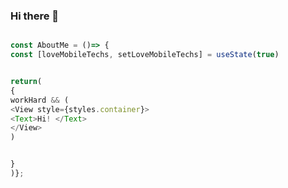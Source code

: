 ### Hi there 👋

<!--
**iviveros-code/iviveros-code** is a ✨ _special_ ✨ repository because its `README.md` (this file) appears on your GitHub profile.

Here are some ideas to get you started:

- 🔭 I’m currently working on ...
- 🌱 I’m currently learning ...
- 👯 I’m looking to collaborate on ...
- 🤔 I’m looking for help with ...
- 💬 Ask me about ...
- 📫 How to reach me: ...
- 😄 Pronouns: ...
- ⚡ Fun fact: ...
-->

```javascript

const AboutMe = ()=> {
const [loveMobileTechs, setLoveMobileTechs] = useState(true)


return(
{
workHard && (
<View style={styles.container}>
<Text>Hi! </Text>
</View>
)


}
)};
```



